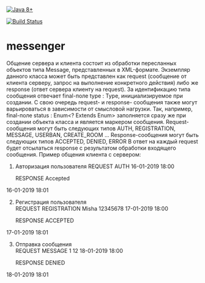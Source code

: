 [![Java 8+](https://img.shields.io/badge/java-8%2b-green.svg)](http://www.oracle.com/technetwork/java/javase/downloads/index.html)

[![Build Status](https://semaphoreci.com/api/v1/<тут_ссылка_на_проект>/shields_badge.svg)](https://semaphoreci.com/https://github.com/Andee13)

# messenger

Общение сервера и клиента состоит из обработки пересланных объектов типа Message, представленных в XML-формате. Экземпляр данного класса может быть представлен как request (сообщение от клиента серверу, запрос на выполнение конкретного действия) либо же response (ответ сервера клиенту на request). За идентификацию типа сообщения отвечает final-поле  type : Type, инициализируемое при создании.
С свою очередь request- и response- сообщения также могут варьироваться в зависимости от смысловой нагрузки. Так, например, final-поле status : Enum<? Extends Enum> заполняется сразу же при создании объекта класса и является маркером сообщения.
Request-сообщения могут быть следующих типов AUTH, REGISTRATION, MESSAGE, USERBAN, CREATE_ROOM …
Response-сообщения могут быть следующих типов ACCEPTED, DENIED, ERROR
В ответ на каждый request будет отсылаться response с результатом обработки входящего сообщения.
Пример общения клиента с сервером:	
1)	Авторизация пользователя
	<message>
		<type>REQUEST</type>
		<status>AUTH</status>
		<login></login>
		<password></password>
		<date>16-01-2019 18:00</date>
	</message>

	<message>	
		<type>RESPONSE</type>
		<status>Accepted</status>
		<msg></msg>
<date>16-01-2019 18:01</date>
	</message>

2)	Регистрация пользователя
	<message>	
		<type>REQUEST</type>
		<status>REGISTRATION</status>
		<login>Misha</login>
		<password>12345678</password>
<date>17-01-2019 18:00</date>
	</message>

	<message>	
		<type>RESPONSE</type>
		<status>ACCEPTED</status>
		<msg></msg>
<date>17-01-2019 18:01</date>
	</message>

3)	Отправка сообщения
	<message>	
		<type>REQUEST</type>
		<status>MESSAGE</status>
		<fromIdPerson>1</fromIdPerson>
		<toIdRoom>12</toIdRoom>
<date>18-01-2019 18:00</date>
	</message>

	<message>	
		<type>RESPONSE</type>
		<status>DENIED</status>
		<msg></msg>
<date>18-01-2019 18:01</date>
	</message>
	


